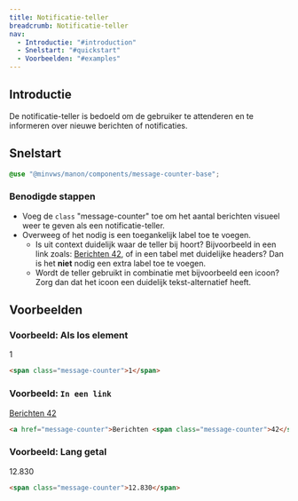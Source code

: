 ```yaml
---
title: Notificatie-teller
breadcrumb: Notificatie-teller
nav:
  - Introductie: "#introduction"
  - Snelstart: "#quickstart"
  - Voorbeelden: "#examples"
---
```


<h2 id="introduction">Introductie</h2>

De notificatie-teller is bedoeld om de gebruiker te attenderen en te informeren
over nieuwe berichten of notificaties.

<h2 id="quickstart">Snelstart</h2>

```scss
@use "@minvws/manon/components/message-counter-base";
```

### Benodigde stappen

- Voeg de `class` "message-counter" toe om het aantal berichten visueel weer te
  geven als een notificatie-teller.
- Overweeg of het nodig is een toegankelijk label toe te voegen.
  - Is uit context duidelijk waar de teller bij hoort? Bijvoorbeeld in een link
    zoals: <a href="message-counter">Berichten
    <span class="message-counter">42</span></a>, of in een tabel met duidelijke
    headers? Dan is het **niet** nodig een extra label toe te voegen.
  - Wordt de teller gebruikt in combinatie met bijvoorbeeld een icoon? Zorg dan
    dat het icoon een duidelijk tekst-alternatief heeft.

<h2 id="examples">Voorbeelden</h2>

### Voorbeeld: Als los element

<span class="message-counter">1</span>

```html
<span class="message-counter">1</span>
```

### Voorbeeld: `In een link`

<a href="message-counter">Berichten <span class="message-counter">42</span></a>

```html
<a href="message-counter">Berichten <span class="message-counter">42</span></a>
```

### Voorbeeld: Lang getal

<span class="message-counter">12.830</span>

```html
<span class="message-counter">12.830</span>
```
